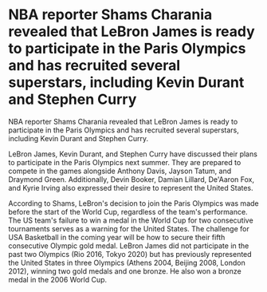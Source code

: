 # NBA reporter Shams Charania revealed that LeBron James is ready to participate in the Paris Olympics and has recruited several superstars, including Kevin Durant and Stephen Curry 
 NBA reporter Shams Charania revealed that LeBron James is ready to participate in the Paris Olympics and has recruited several superstars, including Kevin Durant and Stephen Curry.

LeBron James, Kevin Durant, and Stephen Curry have discussed their plans to participate in the Paris Olympics next summer. They are prepared to compete in the games alongside Anthony Davis, Jayson Tatum, and Draymond Green. Additionally, Devin Booker, Damian Lillard, De'Aaron Fox, and Kyrie Irving also expressed their desire to represent the United States.

According to Shams, LeBron's decision to join the Paris Olympics was made before the start of the World Cup, regardless of the team's performance. The US team's failure to win a medal in the World Cup for two consecutive tournaments serves as a warning for the United States. The challenge for USA Basketball in the coming year will be how to secure their fifth consecutive Olympic gold medal. LeBron James did not participate in the past two Olympics (Rio 2016, Tokyo 2020) but has previously represented the United States in three Olympics (Athens 2004, Beijing 2008, London 2012), winning two gold medals and one bronze. He also won a bronze medal in the 2006 World Cup.